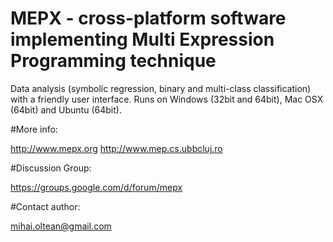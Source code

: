 # MEPX - cross-platform software implementing Multi Expression Programming technique

Data analysis (symbolic regression, binary and multi-class classification) with a friendly user interface. Runs on Windows (32bit and 64bit), Mac OSX (64bit) and Ubuntu (64bit).

#More info:

http://www.mepx.org
http://www.mep.cs.ubbcluj.ro

#Discussion Group:

https://groups.google.com/d/forum/mepx

#Contact author:

mihai.oltean@gmail.com